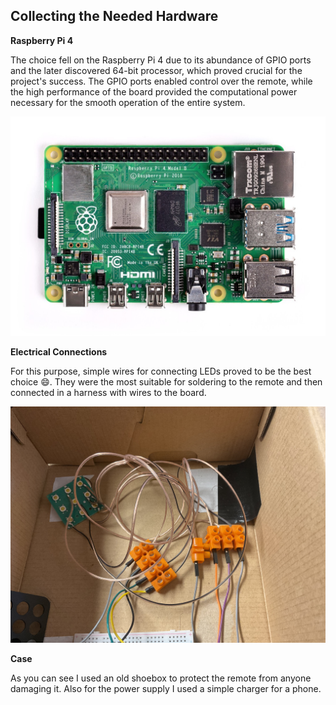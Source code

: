 ## Collecting the Needed Hardware

**Raspberry Pi 4**

The choice fell on the Raspberry Pi 4 due to its abundance of GPIO ports and the later discovered 64-bit processor, which proved crucial for the project's success. The GPIO ports enabled control over the remote, while the high performance of the board provided the computational power necessary for the smooth operation of the entire system.

![](image.png)

**Electrical Connections**

For this purpose, simple wires for connecting LEDs proved to be the best choice 😄.
They were the most suitable for soldering to the remote and then connected in a harness with wires to the board.

![](IMG_0264.jpeg)

**Case**

As you can see I used an old shoebox to protect the remote from anyone damaging it.
Also for the power supply I used a simple charger for a phone.


